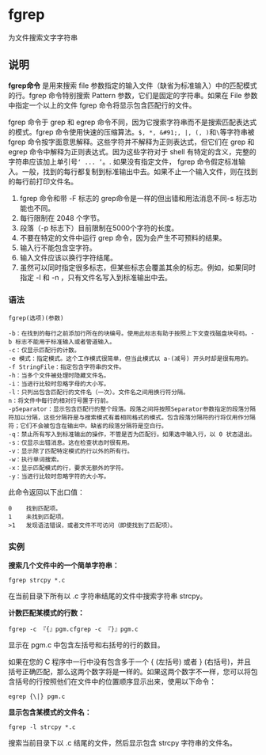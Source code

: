 fgrep
===

为文件搜索文字字符串

## 说明

**fgrep命令** 是用来搜索 file 参数指定的输入文件（缺省为标准输入）中的匹配模式的行。fgrep 命令特别搜索 Pattern 参数，它们是固定的字符串。如果在 File 参数中指定一个以上的文件 fgrep 命令将显示包含匹配行的文件。

fgrep 命令于 grep 和 egrep 命令不同，因为它搜索字符串而不是搜索匹配表达式的模式。fgrep 命令使用快速的压缩算法。`$, *, &#91;, |, (, )`和`\`等字符串被 fgrep 命令按字面意思解释。这些字符并不解释为正则表达式，但它们在 grep 和 egrep 命令中解释为正则表达式。因为这些字符对于 shell 有特定的含义，完整的字符串应该加上单引号`‘ ... ’`。. 如果没有指定文件， fgrep 命令假定标准输入。一般，找到的每行都复制到标准输出中去。如果不止一个输入文件，则在找到的每行前打印文件名。

1.  fgrep 命令和带 -F 标志的 grep命令是一样的但出错和用法消息不同-s 标志功能也不同。
2.  每行限制在 2048 个字节。
3.  段落（-p 标志下）目前限制在5000个字符的长度。
4.  不要在特定的文件中运行 grep 命令，因为会产生不可预料的结果。
5.  输入行不能包含空字符。
6.  输入文件应该以换行字符结尾。
7.  虽然可以同时指定很多标志，但某些标志会覆盖其余的标志。例如，如果同时指定 -l 和 -n ，只有文件名写入到标准输出中去。

### 语法  

```
fgrep(选项)(参数)
```

  

```
-b：在找到的每行之前添加行所在的块编号。使用此标志有助于按照上下文查找磁盘块号码。-b 标志不能用于标准输入或者管道输入。
-c：仅显示匹配行的计数。
-e 模式：指定模式。这个工作模式很简单，但当此模式以 a-(减号) 开头时却是很有用的。
-f StringFile：指定包含字符串的文件。
-h：当多个文件被处理时隐藏文件名。
-i：当进行比较时忽略字母的大小写。
-l：只列出包含匹配行的文件名（一次）。文件名之间用换行符分隔。
n：将文件中每行的相对行号置于行前。
-pSeparator：显示包含匹配行的整个段落。段落之间将按照Separator参数指定的段落分隔符加以分隔，这些分隔符是与搜索模式有着相同格式的模式。包含段落分隔符的行将仅用作分隔符；它们不会被包含在输出中。缺省的段落分隔符是空白行。
-q：禁止所有写入到标准输出的操作，不管是否为匹配行。如果选中输入行，以 0 状态退出。
-s：仅显示出错消息。这在检查状态时很有用。
-v：显示除了匹配特定模式的行以外的所有行。
-w：执行单词搜索。
-x：显示匹配模式的行，要求无额外的字符。
-y：当进行比较时忽略字符的大小写。
```

此命令返回以下出口值：

```
0    找到匹配项。
1    未找到匹配项。
>1   发现语法错误，或者文件不可访问（即使找到了匹配项）。
```

### 实例  

 **搜索几个文件中的一个简单字符串：** 

```
fgrep strcpy *.c
```

在当前目录下所有以 .c 字符串结尾的文件中搜索字符串 strcpy。

 **计数匹配某模式的行数：** 

```
fgrep -c 『{』pgm.cfgrep -c 『}』pgm.c
```

显示在 pgm.c 中包含左括号和右括号的行的数目。

如果在您的 C 程序中一行中没有包含多于一个 { (左括号) 或者 } (右括号)，并且括号正确匹配，那么这两个数字将是一样的。如果这两个数字不一样，您可以将包含括号的行按照他们在文件中的位置顺序显示出来，使用以下命令：

```
egrep {\|} pgm.c
```

 **显示包含某模式的文件名：** 

```
fgrep -l strcpy *.c
```

搜索当前目录下以 .c 结尾的文件，然后显示包含 strcpy 字符串的文件名。


